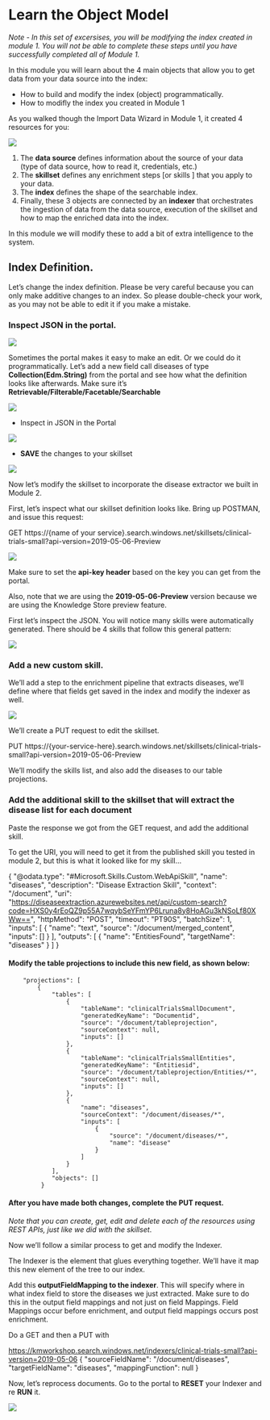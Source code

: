 # Learn the Object Model
*Note - In this set of excersises,  you will be modifying the index created in module 1.  You will not be able to complete these steps until you have successfully completed all of Module 1.* 

In this module you will learn about the 4 main objects that allow you to get data from your data source into the index:
+ How to build and modify the index (object) programmatically. 
+ How to modifly the index you created in Module 1


As you walked though the Import Data Wizard in Module 1, it created 4 resources for you:
 
![](images/objectmodel.png)

1.	The **data source** defines information about the source of your data (type of data source, how to read it, credentials, etc.)
2.	The **skillset** defines any enrichment steps [or skills ] that you apply to your data. 
3.	The **index** defines the shape of the searchable index.
4.	Finally, these 3 objects are connected by an **indexer** that orchestrates the ingestion of data from the data source, execution of the skillset and how to map the enriched data into the index.

In this module we will modify these to add a bit of extra intelligence to the system. 

## Index Definition.
Let’s change the index definition. Please be very careful because you can only make additive changes to an index. So please double-check your work, as you may not be able to edit it if you make a mistake.

###	Inspect JSON in the portal. 

![](images/jsonportal.png)

Sometimes the portal makes it easy to make an edit. Or we could do it programmatically.
Let’s add a new field call diseases of type **Collection(Edm.String)** from the portal and see how what the definition looks like afterwards. Make sure it’s **Retrievable/Filterable/Facetable/Searchable**
 
 ![](images/indexdef2.png)
 
+	Inspect in JSON in the Portal
 
 ![](images/json2.png)
 
+	**SAVE** the changes to your skillset
 
![](images/savechanges.png)

Now let’s modify the skillset to incorporate the disease extractor we built in Module 2.

First, let’s inspect what our skillset definition looks like. Bring up POSTMAN, and issue this request:

GET https://{name of your service}.search.windows.net/skillsets/clinical-trials-small?api-version=2019-05-06-Preview

 ![](images/postman.png)

Make sure to set the **api-key header**  based on the key you can get from the portal.

Also, note that we are using the **2019-05-06-Preview** version because we are using the Knowledge Store preview feature.

First let’s inspect the JSON.  You will notice many skills were automatically generated. There should be 4 skills that follow this general pattern:

 ![](images/4skills.png)
 
###	Add a new custom skill.
We’ll add a step to the enrichment pipeline that extracts diseases, we’ll define where that fields get saved in the index and modify the indexer as well.

![](images/diseaseextractor.png)


We’ll create a PUT request to edit the skillset.

PUT    https://{your-service-here}.search.windows.net/skillsets/clinical-trials-small?api-version=2019-05-06-Preview 

We’ll modify the skills list, and also add the diseases to our table projections.

###	Add the additional skill to the skillset that will extract the disease list for each document

Paste the response we got from the GET request, and add the additional skill. 

To get the URI, you will need to get it from the published skill you tested in module 2, but this is what it looked like for my skill…

 {
            "@odata.type": "#Microsoft.Skills.Custom.WebApiSkill",
            "name": "diseases",
            "description": "Disease Extraction Skill",
            "context": "/document",
            "uri": "https://diseaseextraction.azurewebsites.net/api/custom-search?code=HXS0y4rEoQZ9p55A7wqybSeYFmYP6Lruna8y8HoAGu3kNSoLf80XWw==",
            "httpMethod": "POST",
            "timeout": "PT90S",
            "batchSize": 1,
            "inputs": [
                {
                    "name": "text",
                    "source": "/document/merged_content",
                    "inputs": []
                }
            ],
            "outputs": [
                {
                    "name": "EntitiesFound",
                    "targetName": "diseases"
                }
            ]
        }

####	Modify the table projections to include this new field, as shown below:
        "projections": [
            {
                "tables": [
                    {
                        "tableName": "clinicalTrialsSmallDocument",
                        "generatedKeyName": "Documentid",
                        "source": "/document/tableprojection",
                        "sourceContext": null,
                        "inputs": []
                    },
                    {
                        "tableName": "clinicalTrialsSmallEntities",
                        "generatedKeyName": "Entitiesid",
                        "source": "/document/tableprojection/Entities/*",
                        "sourceContext": null,
                        "inputs": []
                    },
                    {
                        "name": "diseases",
                        "sourceContext": "/document/diseases/*",
                        "inputs": [
                        	{
                            	"source": "/document/diseases/*",
                            	"name": "disease"
                        	}
                        ]
                	}
                ],
                "objects": []
             }

####	After you have made both changes, complete the PUT request.

*Note that you can create, get, edit and delete each of the resources using REST APIs, just like we did with the skillset*.

Now we’ll follow a similar process to get and modify the Indexer. 

The Indexer is the element that glues everything together. We’ll have it map this new element of the tree to our index.

Add this **outputFieldMapping to the indexer**. This will specify where in what index field to store the diseases we just extracted. Make sure to do this in the output field mappings and not just on field Mappings. Field Mappings occur before enrichment, and output field mappings occurs post enrichment.

Do a GET and then a PUT with

https://kmworkshop.search.windows.net/indexers/clinical-trials-small?api-version=2019-05-06
        {
            "sourceFieldName": "/document/diseases",
            "targetFieldName": "diseases",
            "mappingFunction": null
        }

Now, let’s reprocess documents. Go to the portal to **RESET** your Indexer and re **RUN** it.

 ![](images/rerun.png)
